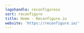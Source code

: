 ```yaml
---
logohandle: reconfigureio
sort: reconfigure
title: Home - Reconfigure.io
website: 'https://reconfigure.io/'
---
```


